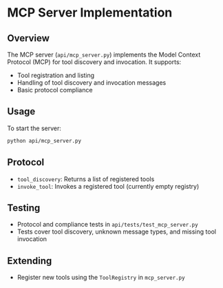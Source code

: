 # MCP Server Implementation

## Overview

The MCP server (`api/mcp_server.py`) implements the Model Context Protocol (MCP) for tool discovery and invocation. It supports:
- Tool registration and listing
- Handling of tool discovery and invocation messages
- Basic protocol compliance

## Usage

To start the server:
```sh
python api/mcp_server.py
```

## Protocol
- `tool_discovery`: Returns a list of registered tools
- `invoke_tool`: Invokes a registered tool (currently empty registry)

## Testing

- Protocol and compliance tests in `api/tests/test_mcp_server.py`
- Tests cover tool discovery, unknown message types, and missing tool invocation

## Extending
- Register new tools using the `ToolRegistry` in `mcp_server.py`
